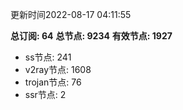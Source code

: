 更新时间2022-08-17 04:11:55

**总订阅: 64**
**总节点: 9234**
**有效节点: 1927**
- ss节点: 241
- v2ray节点: 1608
- trojan节点: 76
- ssr节点: 2
